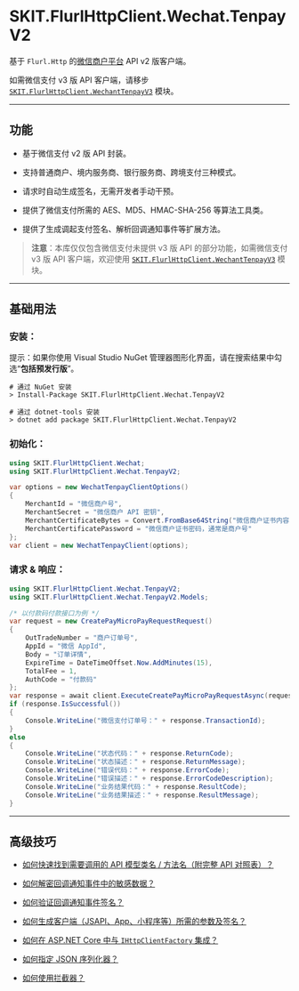 ﻿# SKIT.FlurlHttpClient.Wechat.TenpayV2

基于 `Flurl.Http` 的[微信商户平台](https://pay.weixin.qq.com/) API v2 版客户端。

如需微信支付 v3 版 API 客户端，请移步 [`SKIT.FlurlHttpClient.WechantTenpayV3`](../WechatTenpayV3/README.md) 模块。

---

## 功能

-   基于微信支付 v2 版 API 封装。

-   支持普通商户、境内服务商、银行服务商、跨境支付三种模式。

-   请求时自动生成签名，无需开发者手动干预。

-   提供了微信支付所需的 AES、MD5、HMAC-SHA-256 等算法工具类。

-   提供了生成调起支付签名、解析回调通知事件等扩展方法。

> **注意**：本库仅仅包含微信支付未提供 v3 版 API 的部分功能，如需微信支付 v3 版 API 客户端，欢迎使用 [`SKIT.FlurlHttpClient.WechantTenpayV3`](../WechatTenpayV3/README.md) 模块。

---

## 基础用法

### 安装：

提示：如果你使用 Visual Studio NuGet 管理器图形化界面，请在搜索结果中勾选“**包括预发行版**”。

```shell
# 通过 NuGet 安装
> Install-Package SKIT.FlurlHttpClient.Wechat.TenpayV2

# 通过 dotnet-tools 安装
> dotnet add package SKIT.FlurlHttpClient.Wechat.TenpayV2
```

### 初始化：

```csharp
using SKIT.FlurlHttpClient.Wechat;
using SKIT.FlurlHttpClient.Wechat.TenpayV2;

var options = new WechatTenpayClientOptions()
{
    MerchantId = "微信商户号",
    MerchantSecret = "微信商户 API 密钥",
    MerchantCertificateBytes = Convert.FromBase64String("微信商户证书内容，即 `apiclient_cert.p12` 文件内容的 Base64 编码结果"),
    MerchantCertificatePassword = "微信商户证书密码，通常是商户号"
};
var client = new WechatTenpayClient(options);
```

### 请求 & 响应：

```csharp
using SKIT.FlurlHttpClient.Wechat.TenpayV2;
using SKIT.FlurlHttpClient.Wechat.TenpayV2.Models;

/* 以付款码付款接口为例 */
var request = new CreatePayMicroPayRequestRequest()
{
    OutTradeNumber = "商户订单号",
    AppId = "微信 AppId",
    Body = "订单详情",
    ExpireTime = DateTimeOffset.Now.AddMinutes(15),
    TotalFee = 1,
    AuthCode = "付款码"
};
var response = await client.ExecuteCreatePayMicroPayRequestAsync(request);
if (response.IsSuccessful())
{
    Console.WriteLine("微信支付订单号：" + response.TransactionId);
}
else
{
    Console.WriteLine("状态代码：" + response.ReturnCode);
    Console.WriteLine("状态描述：" + response.ReturnMessage);
    Console.WriteLine("错误代码：" + response.ErrorCode);
    Console.WriteLine("错误描述：" + response.ErrorCodeDescription);
    Console.WriteLine("业务结果代码：" + response.ResultCode);
    Console.WriteLine("业务结果描述：" + response.ResultMessage);
}
```

---

## 高级技巧

-   [如何快速找到需要调用的 API 模型类名 / 方法名（附完整 API 对照表）？](./Advanced_ModelDefinition.md)

-   [如何解密回调通知事件中的敏感数据？](./Advanced_EventInfoDecryption.md)

-   [如何验证回调通知事件签名？](./Advanced_EventSignatureVerification.md)

-   [如何生成客户端（JSAPI、App、小程序等）所需的参数及签名？](./Advanced_Parameters.md)

-   [如何在 ASP.NET Core 中与 `IHttpClientFactory` 集成？](./Advanced_IHttpClientFactory.md)

-   [如何指定 JSON 序列化器？](./Advanced_JsonSerializer.md)

-   [如何使用拦截器？](./Advanced_Interceptor.md)
